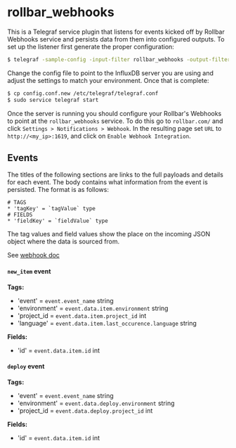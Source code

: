 # rollbar_webhooks

This is a Telegraf service plugin that listens for events kicked off by Rollbar Webhooks service and persists data from them into configured outputs. To set up the listener first generate the proper configuration:
```sh
$ telegraf -sample-config -input-filter rollbar_webhooks -output-filter influxdb > config.conf.new
```
Change the config file to point to the InfluxDB server you are using and adjust the settings to match your environment. Once that is complete:
```sh
$ cp config.conf.new /etc/telegraf/telegraf.conf
$ sudo service telegraf start
```
Once the server is running you should configure your Rollbar's Webhooks to point at the `rollbar_webhooks` service. To do this go to `rollbar.com/` and click `Settings > Notifications > Webhook`. In the resulting page set `URL` to `http://<my_ip>:1619`, and click on `Enable Webhook Integration`.

## Events

The titles of the following sections are links to the full payloads and details for each event. The body contains what information from the event is persisted. The format is as follows:
```
# TAGS
* 'tagKey' = `tagValue` type
# FIELDS
* 'fieldKey' = `fieldValue` type
```
The tag values and field values show the place on the incoming JSON object where the data is sourced from.

See [webhook doc](https://rollbar.com/docs/webhooks/)

#### `new_item` event

**Tags:**
* 'event' = `event.event_name` string
* 'environment' = `event.data.item.environment` string
* 'project_id = `event.data.item.project_id` int
* 'language' = `event.data.item.last_occurence.language` string

**Fields:**
* 'id' = `event.data.item.id` int

#### `deploy` event

**Tags:**
* 'event' = `event.event_name` string
* 'environment' = `event.data.deploy.environment` string
* 'project_id = `event.data.deploy.project_id` int

**Fields:**
* 'id' = `event.data.item.id` int
